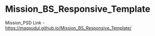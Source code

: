 # Mission_BS_Responsive_Template
Mission_PSD
Link - https://maqsudul.github.io/Mission_BS_Responsive_Template/
